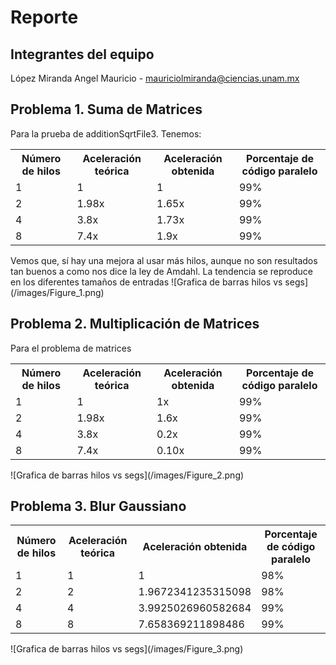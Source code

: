# Reporte

## Integrantes del equipo
López Miranda Angel Mauricio - mauriciolmiranda@ciencias.unam.mx

## Problema 1. Suma de Matrices
Para la prueba de additionSqrtFile3. Tenemos:
<table>
    <tr>
        <th>Número de hilos</th>
        <th>Aceleración teórica</th>
        <th>Aceleración obtenida</th>
        <th>Porcentaje de código paralelo</th>
    </tr>
    <tr>
        <td>1</td>
        <td>1</td>
        <td>1</td>
        <td>99%</td>
    </tr>
    <tr>
        <td>2</td>
        <td>1.98x</td>
        <td>1.65x</td>
        <td>99%</td>
    </tr>
    <tr>
        <td>4</td>
        <td>3.8x</td>
        <td>1.73x</td>
        <td>99%</td>
    </tr>
    <tr>
        <td>8</td>
        <td>7.4x</td>
        <td>1.9x</td>
        <td>99%</td>
    </tr>
</table>
Vemos que, sí hay una mejora al usar más hilos, aunque no son resultados tan buenos a como nos dice la ley de Amdahl.
La tendencia se reproduce en los diferentes tamaños de entradas
![Grafica de barras hilos vs segs](/images/Figure_1.png)

## Problema 2. Multiplicación de Matrices
Para el problema de matrices
<table>
    <tr>
        <th>Número de hilos</th>
        <th>Aceleración teórica</th>
        <th>Aceleración obtenida</th>
        <th>Porcentaje de código paralelo</th>
    </tr>
    <tr>
        <td>1</td>
        <td>1</td>
        <td>1x</td>
        <td>99%</td>
    </tr>
    <tr>
        <td>2</td>
        <td>1.98x</td>
        <td>1.6x</td>
        <td>99%</td>
    </tr>
    <tr>
        <td>4</td>
        <td>3.8x</td>
        <td>0.2x</td>
        <td>99%</td>
    </tr>
    <tr>
        <td>8</td>
        <td>7.4x</td>
        <td>0.10x</td>
        <td>99%</td>
    </tr>
</table>
![Grafica de barras hilos vs segs](/images/Figure_2.png)

## Problema 3. Blur Gaussiano
<table>
    <tr>
        <th>Número de hilos</th>
        <th>Aceleración teórica</th>
        <th>Aceleración obtenida</th>
        <th>Porcentaje de código paralelo</th>
    </tr>
    <tr>
        <td>1</td>
        <td>1</td>
        <td>1</td>
        <td>98%</td>
    </tr>
    <tr>
        <td>2</td>
        <td>2</td>
        <td>1.9672341235315098</td>
        <td>98%</td>
    </tr>
    <tr>
        <td>4</td>
        <td>4</td>
        <td>3.9925026960582684</td>
        <td>99%</td>
    </tr>
    <tr>
        <td>8</td>
        <td>8</td>
        <td>7.658369211898486</td>
        <td>99%</td>
    </tr>
</table>
![Grafica de barras hilos vs segs](/images/Figure_3.png)
